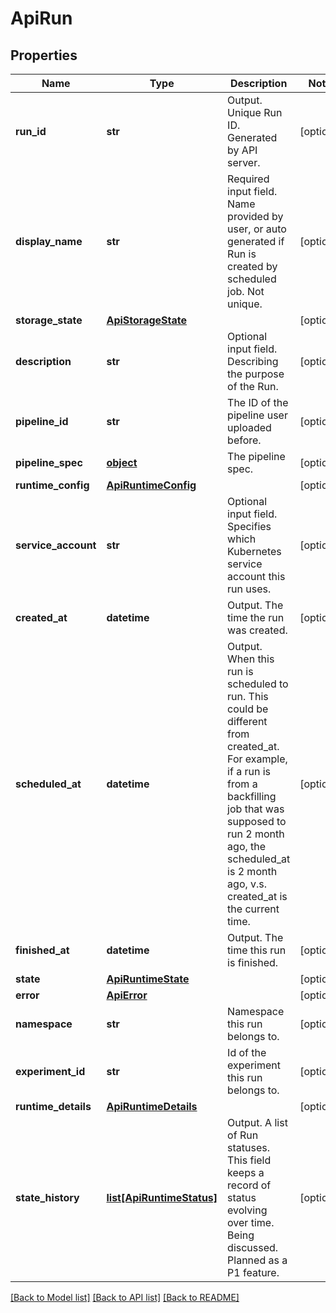 # ApiRun

## Properties
Name | Type | Description | Notes
------------ | ------------- | ------------- | -------------
**run_id** | **str** | Output. Unique Run ID. Generated by API server. | [optional] 
**display_name** | **str** | Required input field. Name provided by user, or auto generated if Run is created by scheduled job. Not unique. | [optional] 
**storage_state** | [**ApiStorageState**](ApiStorageState.md) |  | [optional] 
**description** | **str** | Optional input field. Describing the purpose of the Run. | [optional] 
**pipeline_id** | **str** | The ID of the pipeline user uploaded before. | [optional] 
**pipeline_spec** | [**object**](.md) | The pipeline spec. | [optional] 
**runtime_config** | [**ApiRuntimeConfig**](ApiRuntimeConfig.md) |  | [optional] 
**service_account** | **str** | Optional input field. Specifies which Kubernetes service account this run uses. | [optional] 
**created_at** | **datetime** | Output. The time the run was created. | [optional] 
**scheduled_at** | **datetime** | Output. When this run is scheduled to run. This could be different from created_at. For example, if a run is from a backfilling job that was supposed to run 2 month ago, the scheduled_at is 2 month ago, v.s. created_at is the current time. | [optional] 
**finished_at** | **datetime** | Output. The time this run is finished. | [optional] 
**state** | [**ApiRuntimeState**](ApiRuntimeState.md) |  | [optional] 
**error** | [**ApiError**](ApiError.md) |  | [optional] 
**namespace** | **str** | Namespace this run belongs to. | [optional] 
**experiment_id** | **str** | Id of the experiment this run belongs to. | [optional] 
**runtime_details** | [**ApiRuntimeDetails**](ApiRuntimeDetails.md) |  | [optional] 
**state_history** | [**list[ApiRuntimeStatus]**](ApiRuntimeStatus.md) | Output. A list of Run statuses. This field keeps a record of status evolving over time. Being discussed. Planned as a P1 feature. | [optional] 

[[Back to Model list]](../README.md#documentation-for-models) [[Back to API list]](../README.md#documentation-for-api-endpoints) [[Back to README]](../README.md)


